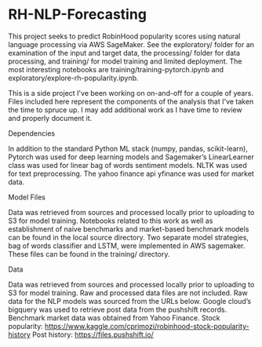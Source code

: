 # RH-NLP-Forecasting

This project seeks to predict RobinHood popularity scores using natural language processing via AWS SageMaker. See the exploratory/ folder 
for an examination of the input and target data, the processing/ folder for data processing, and training/ for model training and limited 
deployment. The most interesting notebooks are training/training-pytorch.ipynb and exploratory/explore-rh-popularity.ipynb. 

This is a side project I've been working on on-and-off for a couple of years. Files included here represent the components of the analysis 
that I've taken the time to spruce up. I may add additional work as I have time to review and properly document it.

Dependencies

In addition to the standard Python ML stack (numpy, pandas, scikit-learn), Pytorch was used for
deep learning models and Sagemaker’s LinearLearner class was used for linear bag of words
sentiment models.
NLTK was used for text preprocessing.
The yahoo finance api yfinance was used for market data.

Model Files

Data was retrieved from sources and processed locally prior to uploading to S3 for model
training. Notebooks related to this work as well as establishment of naive benchmarks and
market-based benchmark models can be found in the local source directory.
Two separate model strategies, bag of words classifier and LSTM, were implemented in AWS
sagemaker. These files can be found in the training/ directory.

Data

Data was retrieved from sources and processed locally prior to uploading to S3 for model training. Raw and processed data files 
are not included. Raw data for the NLP models was sourced from the URLs below. Google cloud’s bigquery was
used to retrieve post data from the pushshift records. Benchmark market data was obtained from Yahoo Finance.
Stock popularity: https://www.kaggle.com/cprimozi/robinhood-stock-popularity-history
Post history: https://files.pushshift.io/
